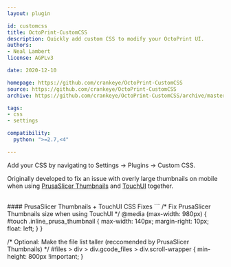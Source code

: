 ```yaml
---
layout: plugin

id: customcss
title: OctoPrint-CustomCSS
description: Quickly add custom CSS to modify your OctoPrint UI.
authors:
- Neal Lambert
license: AGPLv3

date: 2020-12-10

homepage: https://github.com/crankeye/OctoPrint-CustomCSS
source: https://github.com/crankeye/OctoPrint-CustomCSS
archive: https://github.com/crankeye/OctoPrint-CustomCSS/archive/master.zip

tags:
- css
- settings

compatibility:
  python: ">=2.7,<4"

---
```

Add your CSS by navigating to Settings -> Plugins -> Custom CSS.

Originally developed to fix an issue with overly large thumbnails on mobile when using [PrusaSlicer Thumbnails](https://plugins.octoprint.org/plugins/prusaslicerthumbnails/) and [TouchUI](https://plugins.octoprint.org/plugins/touchui/) together.

<br/>
#### PrusaSlicer Thumbnails + TouchUI CSS Fixes
```
/* Fix PrusaSlicer Thumbnails size when using TouchUI  */
@media (max-width: 980px) {
  #touch .inline_prusa_thumbnail {
    max-width: 140px;
    margin-right: 10px;
    float: left;
  }
}

/* Optional: Make the file list taller (reccomended by PrusaSlicer Thumbnails)  */
#files > div > div.gcode_files > div.scroll-wrapper {
  min-height: 800px !important;
}
```
